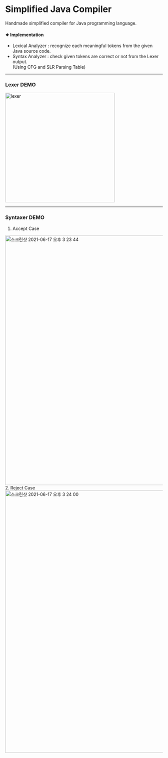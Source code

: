 # Simplified Java Compiler
Handmade simplified compiler for Java programming language.<br>
#### ⚜️ Implementation
- Lexical Analyzer : recognize each meaningful tokens from the given Java source code.
- Syntax Analyzer : check given tokens are correct or not from the Lexer output.<br>
  (Using CFG and SLR Parsing Table)

--- 

### Lexer DEMO 
<img width="350" alt="lexer" src="https://user-images.githubusercontent.com/39653584/122343032-3cef2080-cf80-11eb-82fa-905f0d1d65ce.png">

---

### Syntaxer DEMO
1. Accept Case
<img width="797" alt="스크린샷 2021-06-17 오후 3 23 44" src="https://user-images.githubusercontent.com/39653584/122343110-4d9f9680-cf80-11eb-95a8-f851391af985.png">
2. Reject Case
<img width="838" alt="스크린샷 2021-06-17 오후 3 24 00" src="https://user-images.githubusercontent.com/39653584/122343159-5c864900-cf80-11eb-8bfe-40270fbcacd7.png">

